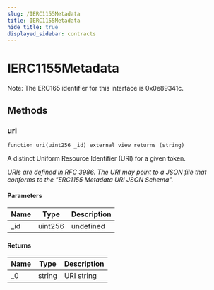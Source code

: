 ```yaml
---
slug: /IERC1155Metadata
title: IERC1155Metadata
hide_title: true
displayed_sidebar: contracts
---
```


# IERC1155Metadata

Note: The ERC165 identifier for this interface is 0x0e89341c.

## Methods

### uri

```solidity
function uri(uint256 _id) external view returns (string)
```

A distinct Uniform Resource Identifier (URI) for a given token.

_URIs are defined in RFC 3986. The URI may point to a JSON file that conforms to the &quot;ERC1155 Metadata URI JSON Schema&quot;._

#### Parameters

| Name | Type    | Description |
| ---- | ------- | ----------- |
| \_id | uint256 | undefined   |

#### Returns

| Name | Type   | Description |
| ---- | ------ | ----------- |
| \_0  | string | URI string  |
